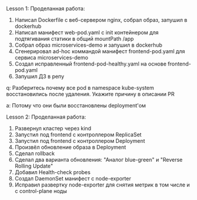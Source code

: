 Lesson 1:
Проделанная работа:
  1. Написал Dockerfile с веб-сервером nginx, собрал образ, запушил в dockerhub
  2. Написал манифест web-pod.yaml с init контейнером для подтягивания статики в общий mountPath /app
  3. Собрал образ microservices-demo и запушил в dockerhub
  4. Сгенерировал ad-hoc коммандой манифест frontend-pod.yaml для сервиса microservices-demo
  5. Создал исправленный frontend-pod-healthy.yaml на основе frontend-pod.yaml
  6. Запушил ДЗ в репу

q: Разберитесь почему все pod в namespace kube-system восстановились после удаления. Укажите причину в описании PR

a: Потому что они были восстановлены deployment'ом

Lesson 2:
Проделанная работа:
  1. Развернул кластер через kind
  2. Запустил под frontend с контроллером ReplicaSet
  3. Запустил под frontend с контроллером Deployment
  4. Произвёл обновление образа в Deployment
  5. Сделал rollback 
  6. Сделал два варианта обновления: "Аналог blue-green" и "Reverse Rolling Update"
  7. Добавил Health-check probes
  8. Создал DaemonSet манифест с node-exporter
  9. Исправил развертку node-exporter для снятия метрик в том числе и с control-plane ноды
